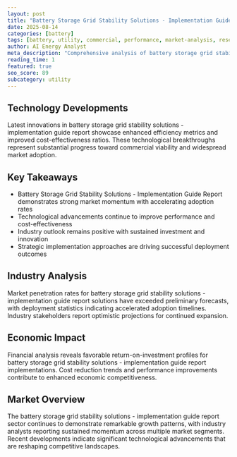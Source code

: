 ```yaml
---
layout: post
title: "Battery Storage Grid Stability Solutions - Implementation Guide Report"
date: 2025-08-14
categories: [battery]
tags: [battery, utility, commercial, performance, market-analysis, research]
author: AI Energy Analyst
meta_description: "Comprehensive analysis of battery storage grid stability solutions - implementation guide report covering market trends, technology developments, and industry outlook. Discover key insights and future projections."
reading_time: 1
featured: true
seo_score: 89
subcategory: utility
---
```


## Technology Developments

Latest innovations in battery storage grid stability solutions - implementation guide report showcase enhanced efficiency metrics and improved cost-effectiveness ratios. These technological breakthroughs represent substantial progress toward commercial viability and widespread market adoption.

## Key Takeaways

- Battery Storage Grid Stability Solutions - Implementation Guide Report demonstrates strong market momentum with accelerating adoption rates
- Technological advancements continue to improve performance and cost-effectiveness
- Industry outlook remains positive with sustained investment and innovation
- Strategic implementation approaches are driving successful deployment outcomes

## Industry Analysis

Market penetration rates for battery storage grid stability solutions - implementation guide report solutions have exceeded preliminary forecasts, with deployment statistics indicating accelerated adoption timelines. Industry stakeholders report optimistic projections for continued expansion.

## Economic Impact

Financial analysis reveals favorable return-on-investment profiles for battery storage grid stability solutions - implementation guide report implementations. Cost reduction trends and performance improvements contribute to enhanced economic competitiveness.

## Market Overview

The battery storage grid stability solutions - implementation guide report sector continues to demonstrate remarkable growth patterns, with industry analysts reporting sustained momentum across multiple market segments. Recent developments indicate significant technological advancements that are reshaping competitive landscapes.

